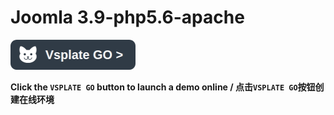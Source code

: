 # Joomla 3.9-php5.6-apache

<a href="https://www.vsplate.com/?docker-compose=https://github.com/vsplate/dcenvs/joomla/3.9-php5.6-apache"><img alt="VSPLATE GO" src="https://raw.githubusercontent.com/vsplate/images/master/vsgo_btn.png" width="200px"></a>

**Click the `VSPLATE GO` button to launch a demo online / 点击`VSPLATE GO`按钮创建在线环境**
